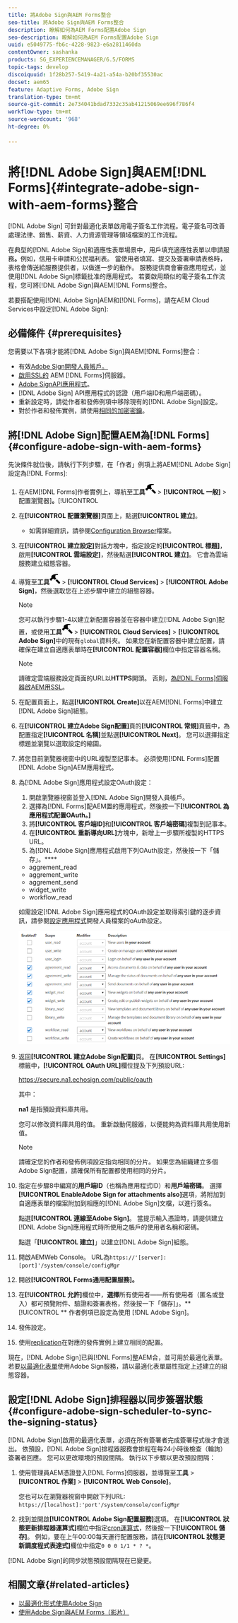 ```yaml
---
title: 將Adobe Sign與AEM Forms整合
seo-title: 將Adobe Sign與AEM Forms整合
description: 瞭解如何為AEM Forms配置Adobe Sign
seo-description: 瞭解如何為AEM Forms配置Adobe Sign
uuid: e5049775-fb6c-4228-9823-e6a2811460da
contentOwner: sashanka
products: SG_EXPERIENCEMANAGER/6.5/FORMS
topic-tags: develop
discoiquuid: 1f28b257-5419-4a21-a54a-b20bf35530ac
docset: aem65
feature: Adaptive Forms, Adobe Sign
translation-type: tm+mt
source-git-commit: 2e734041bdad7332c35ab41215069ee696f786f4
workflow-type: tm+mt
source-wordcount: '968'
ht-degree: 0%

---
```



# 將[!DNL Adobe Sign]與AEM[!DNL Forms]{#integrate-adobe-sign-with-aem-forms}整合

[!DNL Adobe Sign] 可針對最適化表單啟用電子簽名工作流程。電子簽名可改善處理法律、銷售、薪資、人力資源管理等領域檔案的工作流程。

在典型的[!DNL Adobe Sign]和適應性表單場景中，用戶填充適應性表單以申請服務&#x200B;**。**&#x200B;例如，信用卡申請和公民福利表。 當使用者填寫、提交及簽署申請表格時，表格會傳送給服務提供者，以做進一步的動作。 服務提供商會審查應用程式，並使用[!DNL Adobe Sign]標籤批准的應用程式。 若要啟用類似的電子簽名工作流程，您可將[!DNL Adobe Sign]與AEM[!DNL Forms]整合。

若要搭配使用[!DNL Adobe Sign]AEM和[!DNL Forms]，請在AEM Cloud Services中設定[!DNL Adobe Sign]:

## 必備條件 {#prerequisites}

您需要以下各項才能將[!DNL Adobe Sign]與AEM[!DNL Forms]整合：

* 有效[Adobe Sign開發人員帳戶。](https://acrobat.adobe.com/us/en/why-adobe/developer-form.html)
* [啟用SSL的](/help/sites-administering/ssl-by-default.md) AEM [!DNL Forms]伺服器。
* [Adobe SignAPI應用程式](https://www.adobe.io/apis/documentcloud/sign/docs.html#!adobedocs/adobe-sign/master/gstarted/create_app.md)。
* [!DNL Adobe Sign] API應用程式的認證（用戶端ID和用戶端密碼）。
* 重新設定時，請從作者和發佈例項中移除現有的[!DNL Adobe Sign]設定。
* 對於作者和發佈實例，請使用[相同的加密密鑰](/help/sites-administering/security-checklist.md#make-sure-you-properly-replicate-encryption-keys-when-needed)。

## 將[!DNL Adobe Sign]配置AEM為[!DNL Forms] {#configure-adobe-sign-with-aem-forms}

先決條件就位後，請執行下列步驟，在「作者」例項上將AEM[!DNL Adobe Sign]設定為[!DNL Forms]:

1. 在AEM[!DNL Forms]作者實例上，導航至&#x200B;**工具**![hammer](assets/hammer.png) > **[!UICONTROL 一般]** >配置瀏覽器&#x200B;]**。**[!UICONTROL 
1. 在&#x200B;**[!UICONTROL 配置瀏覽器]**&#x200B;頁面上，點選&#x200B;**[!UICONTROL 建立]**。
   * 如需詳細資訊，請參閱[Configuration Browser](/help/sites-administering/configurations.md)檔案。
1. 在&#x200B;**[!UICONTROL 建立設定]**&#x200B;對話方塊中，指定設定的&#x200B;**[!UICONTROL 標題]**，啟用&#x200B;**[!UICONTROL 雲端設定]**，然後點選&#x200B;**[!UICONTROL 建立]**。 它會為雲端服務建立組態容器。
1. 導覽至&#x200B;**工具**![槌子](assets/hammer.png) > **[!UICONTROL Cloud Services]** > **[!UICONTROL Adobe Sign]**，然後選取您在上述步驟中建立的組態容器。

   >[!NOTE]
   >
   >您可以執行步驟1-4以建立新配置容器並在容器中建立[!DNL Adobe Sign]配置，或使用&#x200B;**工具**![槌](assets/hammer.png) > **[!UICONTROL Cloud Services]** > **[!UICONTROL Adobe Sign]**&#x200B;中的現有`global`資料夾。 如果您在新配置容器中建立配置，請確保在建立自適應表單時在&#x200B;**[!UICONTROL 配置容器]**&#x200B;欄位中指定容器名稱。

   >[!NOTE]
   請確定雲端服務設定頁面的URL以&#x200B;**HTTPS**&#x200B;開頭。 否則，[為[!DNL Forms]伺服器啟AEM用SSL](/help/sites-administering/ssl-by-default.md)。

1. 在配置頁面上，點選&#x200B;**[!UICONTROL Create]**&#x200B;以在AEM[!DNL Forms]中建立[!DNL Adobe Sign]組態。
1. 在&#x200B;**[!UICONTROL 建立Adobe Sign配置]**&#x200B;頁的&#x200B;**[!UICONTROL 常規]**&#x200B;頁籤中，為配置指定&#x200B;**[!UICONTROL 名稱]**&#x200B;並點選&#x200B;**[!UICONTROL Next]**。 您可以選擇指定標題並瀏覽以選取設定的縮圖。

1. 將您目前瀏覽器視窗中的URL複製至記事本。 必須使用[!DNL Forms]配置[!DNL Adobe Sign]AEM應用程式。

1. 為[!DNL Adobe Sign]應用程式設定OAuth設定：

   1. 開啟瀏覽器視窗並登入[!DNL Adobe Sign]開發人員帳戶。
   1. 選擇為[!DNL Forms]配AEM置的應用程式，然後按一下&#x200B;**[!UICONTROL 為應用程式配置OAuth。]**
   1. 將&#x200B;**[!UICONTROL 客戶端ID]**&#x200B;和&#x200B;**[!UICONTROL 客戶端密碼]**&#x200B;複製到記事本。
   1. 在&#x200B;**[!UICONTROL 重新導向URL]**&#x200B;方塊中，新增上一步驟所複製的HTTPS URL。
   1. 為[!DNL Adobe Sign]應用程式啟用下列OAuth設定，然後按一下「儲存」。****
   * aggrement_read
   * aggrement_write
   * aggrement_send
   * widget_write
   * workflow_read

   如需設定[!DNL Adobe Sign]應用程式的OAuth設定並取得索引鍵的逐步資訊，請參閱[設定應用程式](https://www.adobe.io/apis/documentcloud/sign/docs.html#!adobedocs/adobe-sign/master/gstarted/configure_oauth.md)開發人員檔案的oAuth設定。

   ![OAuth設定](assets/oauthconfig_new.png)

1. 返回&#x200B;**[!UICONTROL 建立Adobe Sign配置]**&#x200B;頁。 在&#x200B;**[!UICONTROL Settings]**&#x200B;標籤中，**[!UICONTROL OAuth URL]**&#x200B;欄位提及下列預設URL:

   https://secure.na1.echosign.com/public/oauth

   其中：

   **na1** 是指預設資料庫共用。

   您可以修改資料庫共用的值。 重新啟動伺服器，以便能夠為資料庫共用使用新值。

   >[!NOTE]
   請確定您的作者和發佈例項設定指向相同的分片。 如果您為組織建立多個Adobe Sign配置，請確保所有配置都使用相同的分片。

1. 指定在步驟8中編寫的&#x200B;**用戶端ID**（也稱為應用程式ID）和&#x200B;**用戶端密碼**。 選擇&#x200B;**[!UICONTROL EnableAdobe Sign for attachments also]**&#x200B;選項，將附加到自適應表單的檔案附加到相應的[!DNL Adobe Sign]文檔，以進行簽名。

   點選&#x200B;**[!UICONTROL 連線至Adobe Sign]**。 當提示輸入憑證時，請提供建立[!DNL Adobe Sign]應用程式時所使用之帳戶的使用者名稱和密碼。

   點選「**[!UICONTROL 建立]**」以建立[!DNL Adobe Sign]組態。

1. 開啟AEMWeb Console。 URL為`https://'[server]:[port]'/system/console/configMgr`
1. 開啟&#x200B;**[!UICONTROL Forms通用配置服務]。**
1. 在&#x200B;**[!UICONTROL 允許]**&#x200B;欄位中，**選擇**&#x200B;所有使用者——所有使用者（匿名或登入）都可預覽附件、驗證和簽署表格，然後按一下「儲存]」。**[!UICONTROL ** 作者例項已設定為使用 [!DNL Adobe Sign]。
1. 發佈設定。
1. 使用[replication](https://docs.adobe.com/content/help/en/experience-manager-65/deploying/configuring/replication.html)在對應的發佈實例上建立相同的配置。

現在，[!DNL Adobe Sign]已與[!DNL Forms]整AEM合，並可用於最適化表單。 若要[以最適化表單](../../forms/using/working-with-adobe-sign.md#configure-adobe-sign-for-an-adaptive-form)使用Adobe Sign服務，請以最適化表單屬性指定上述建立的組態容器。



## 設定[!DNL Adobe Sign]排程器以同步簽署狀態{#configure-adobe-sign-scheduler-to-sync-the-signing-status}

[!DNL Adobe Sign]啟用的最適化表單，必須在所有簽署者完成簽署程式後才會送出。 依預設，[!DNL Adobe Sign]排程器服務會排程在每24小時後檢查（輪詢）簽署者回應。 您可以更改環境的預設間隔。 執行以下步驟以更改預設間隔：

1. 使用管理員AEM憑證登入[!DNL Forms]伺服器，並導覽至&#x200B;**工具** > **[!UICONTROL 作業]** > **[!UICONTROL Web Console]**。

   您也可以在瀏覽器視窗中開啟下列URL:
   `https://[localhost]:'port'/system/console/configMgr`

1. 找到並開啟&#x200B;**[!UICONTROL Adobe Sign配置服務]**&#x200B;選項。 在&#x200B;**[!UICONTROL 狀態更新排程器運算式]**&#x200B;欄位中指定[cron運算式](https://en.wikipedia.org/wiki/Cron#CRON_expression)，然後按一下&#x200B;**[!UICONTROL 儲存]**。 例如，要在上午00:00每天運行配置服務，請在&#x200B;**[!UICONTROL 狀態更新調度程式表達式]**&#x200B;欄位中指定`0 0 0 1/1 * ? *`。

[!DNL Adobe Sign]的同步狀態預設間隔現在已變更。

## 相關文章{#related-articles}

* [以最適化形式使用Adobe Sign](../../forms/using/working-with-adobe-sign.md)
* [使用Adobe Sign與AEM Forms（影片）](https://helpx.adobe.com/experience-manager/kt/forms/using/adobe-sign-integration-feature-video.html)


